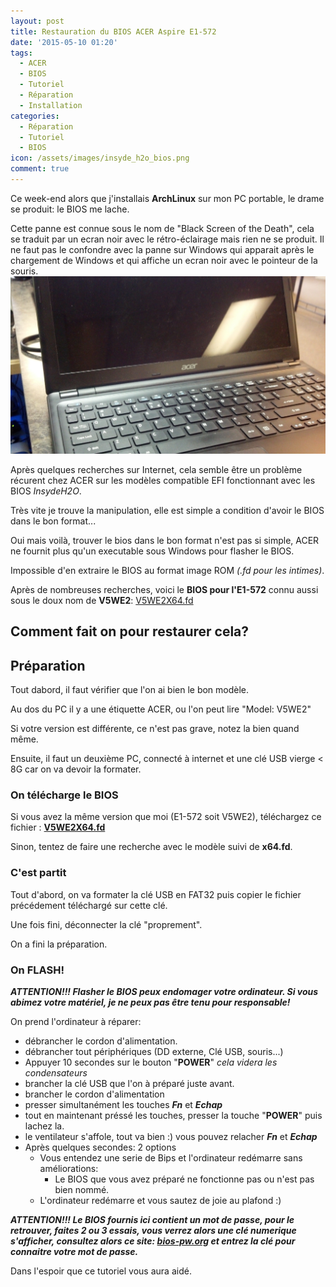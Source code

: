```yaml
---
layout: post
title: Restauration du BIOS ACER Aspire E1-572
date: '2015-05-10 01:20'
tags:
  - ACER
  - BIOS
  - Tutoriel
  - Réparation
  - Installation
categories:
  - Réparation
  - Tutoriel
  - BIOS
icon: /assets/images/insyde_h2o_bios.png
comment: true
---
```


Ce week-end alors que j'installais **ArchLinux** sur mon PC portable, le drame se produit: le BIOS me lache.

Cette panne est connue sous le nom de "Black Screen of the Death", cela se traduit par un ecran noir avec le rétro-éclairage mais rien ne se produit. Il ne faut pas le confondre avec la panne sur Windows qui apparait après le chargement de Windows et qui affiche un ecran noir avec le pointeur de la souris. <!--more--> ![Black Screen](/assets/images/ACER-Aspire_E1-572-black.jpg)

Après quelques recherches sur Internet, cela semble être un problème récurent chez ACER sur les modèles compatible EFI fonctionnant avec les BIOS _InsydeH2O_.

Très vite je trouve la manipulation, elle est simple a condition d'avoir le BIOS dans le bon format...

Oui mais voilà, trouver le bios dans le bon format n'est pas si simple, ACER ne fournit plus qu'un executable sous Windows pour flasher le BIOS.

Impossible d'en extraire le BIOS au format image ROM _(.fd pour les intimes)_.

Après de nombreuses recherches, voici le **BIOS pour l'E1-572** connu aussi sous le doux nom de **V5WE2**: [V5WE2X64.fd](https://mega.nz/#!F4IDSCpB!c5R0cQYoThvwyxXynpmmbxkhDu8ublTN-4PxLPyv8c8)

## Comment fait on pour restaurer cela?
<h2>Préparation</h2> Tout dabord, il faut vérifier que l'on ai bien le bon modèle.

Au dos du PC il y a une étiquette ACER, ou l'on peut lire "Model: V5WE2"

Si votre version est différente, ce n'est pas grave, notez la bien quand même.

Ensuite, il faut un deuxième PC, connecté à internet et une clé USB vierge < 8G car on va devoir la formater.

### On télécharge le BIOS
Si vous avez la même version que moi (E1-572 soit V5WE2), téléchargez ce fichier : **[V5WE2X64.fd](https://mega.nz/#!F4IDSCpB!c5R0cQYoThvwyxXynpmmbxkhDu8ublTN-4PxLPyv8c8)**

Sinon, tentez de faire une recherche avec le modèle suivi de **x64.fd**.

### C'est partit
Tout d'abord, on va formater la clé USB en FAT32 puis copier le fichier précédement téléchargé sur cette clé.

Une fois fini, déconnecter la clé "proprement".

On a fini la préparation.

### On FLASH!
**_ATTENTION!!! Flasher le BIOS peux endomager votre ordinateur. Si vous abimez votre matériel, je ne peux pas être tenu pour responsable!_**

On prend l'ordinateur à réparer:

- débrancher le cordon d'alimentation.
- débrancher tout périphériques (DD externe, Clé USB, souris...)
- Appuyer 10 secondes sur le bouton "**POWER**" _cela videra les condensateurs_
- brancher la clé USB que l'on à préparé juste avant.
- brancher le cordon d'alimentation
- presser simultanément les touches _**Fn**_ et _**Echap**_
- tout en maintenant préssé les touches, presser la touche "**POWER**" puis lachez la.
- le ventilateur s'affole, tout va bien :) vous pouvez relacher _**Fn**_ et _**Echap**_
- Après quelques secondes: 2 options
  - Vous entendez une serie de Bips et l'ordinateur redémarre sans améliorations:
    - Le BIOS que vous avez préparé ne fonctionne pas ou n'est pas bien nommé.
  - L'ordinateur redémarre et vous sautez de joie au plafond :)

**_ATTENTION!!! Le BIOS fournis ici contient un mot de passe, pour le retrouver, faites 2 ou 3 essais, vous verrez alors une clé numerique s'afficher, consultez alors ce site: [bios-pw.org](http://bios-pw.org) et entrez la clé pour connaitre votre mot de passe._**

Dans l'espoir que ce tutoriel vous aura aidé.
